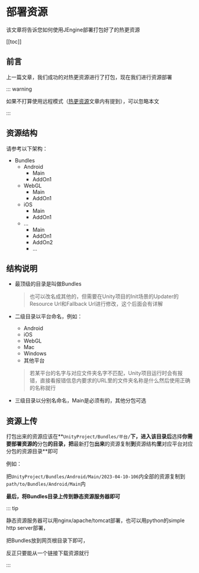 # 部署资源

该文章将告诉您如何使用JEngine部署打包好了的热更资源

[[toc]]



## 前言

上一篇文章，我们成功的对热更资源进行了打包，现在我们进行资源部署

::: warning 

如果不打算使用远程模式（[热更资源](./ab.md)文章内有提到），可以忽略本文

:::



## 资源结构

请参考以下架构：

- Bundles
  - Android
    - Main
    - AddOn1
  - WebGL
    - Main
    - AddOn1
  - iOS
    - Main
    - AddOn1
  - ...
    - Main
    - AddOn1
    - AddOn2
    - ...



## 结构说明

- 最顶级的目录是叫做Bundles

  > 也可以改名成其他的，但需要在Unity项目的Init场景的Updater的Resource Url和Fallback Url进行修改，这个后面会有详解

- 二级目录以平台命名，例如：

  - Android
  - iOS
  - WebGL
  - Mac
  - Windows
  - 其他平台

  > 若某平台的名字与对应文件夹名字不匹配，Unity项目运行时会有报错，直接看报错信息内要求的URL里的文件夹名称是什么然后使用正确的名称就行

- 三级目录以分别名命名，Main是必须有的，其他分包可选



## 资源上传

打包出来的资源应该在**```UnityProject/Bundles/平台/```**下，进入该目录后**选择**你需要部署资源的**分包**的目录，把**最新打包**出来**的资源复制**到**资源结构**里**对应平台对应分包的资源目录**即可

例如：

把```UnityProject/Bundles/Android/Main/2023-04-10-106```内全部的资源复制到```path/to/Bundles/Android/Main```内

**最后，将Bundles目录上传到静态资源服务器即可**

::: tip

静态资源服务器可以用nginx/apache/tomcat部署，也可以用python的simple http server部署，

把Bundles放到网页根目录下即可，

反正只要能从一个链接下载资源就行

:::
